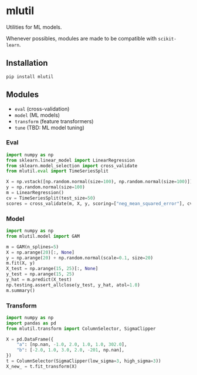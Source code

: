 # mlutil

Utilities for ML models.

Whenever possibles, modules are made to be compatible with `scikit-learn`. 

## Installation

```
pip install mlutil
```

## Modules

- `eval` (cross-validation)
- `model` (ML models)
- `transform` (feature transformers)
- `tune` (TBD: ML model tuning)

### Eval

```python
import numpy as np
from sklearn.linear_model import LinearRegression
from sklearn.model_selection import cross_validate
from mlutil.eval import TimeSeriesSplit

X = np.vstack([np.random.normal(size=100), np.random.normal(size=100)]).T
y = np.random.normal(size=100)
m = LinearRegression()
cv = TimeSeriesSplit(test_size=50)
scores = cross_validate(m, X, y, scoring=["neg_mean_squared_error"], cv=cv)
```

### Model

```python
import numpy as np
from mlutil.model import GAM

m = GAM(n_splines=5)
X = np.arange(20)[:, None]
y = np.arange(20) + np.random.normal(scale=0.1, size=20)
m.fit(X, y)
X_test = np.arange(15, 25)[:, None]
y_test = np.arange(15, 25)
y_hat = m.predict(X_test)
np.testing.assert_allclose(y_test, y_hat, atol=1.0)
m.summary()
```

### Transform

```python
import numpy as np
import pandas as pd
from mlutil.transform import ColumnSelector, SigmaClipper

X = pd.DataFrame({
    "a": [np.nan, -1.0, 2.0, 1.0, 1.0, 302.0],
    "b": [-2.0, 1.0, 3.0, 2.0, -201, np.nan],
})
t = ColumnSelector(SigmaClipper(low_sigma=3, high_sigma=3))
X_new_ = t.fit_transform(X)
```
